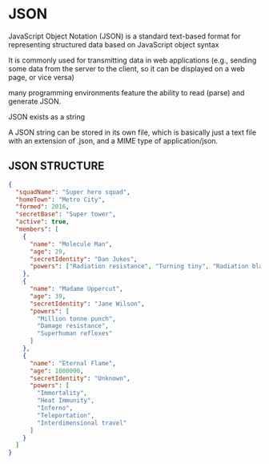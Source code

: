 # JSON

JavaScript Object Notation (JSON) is a standard text-based format for representing structured data based on JavaScript object syntax

It is commonly used for transmitting data in web applications (e.g., sending some data from the server to the client, so it can be displayed on a web page, or vice versa)

many programming environments feature the ability to read (parse) and generate JSON.

JSON exists as a string

A JSON string can be stored in its own file, which is basically just a text file with an extension of .json, and a MIME type of application/json.

## JSON STRUCTURE

```json
{
  "squadName": "Super hero squad",
  "homeTown": "Metro City",
  "formed": 2016,
  "secretBase": "Super tower",
  "active": true,
  "members": [
    {
      "name": "Molecule Man",
      "age": 29,
      "secretIdentity": "Dan Jukes",
      "powers": ["Radiation resistance", "Turning tiny", "Radiation blast"]
    },
    {
      "name": "Madame Uppercut",
      "age": 39,
      "secretIdentity": "Jane Wilson",
      "powers": [
        "Million tonne punch",
        "Damage resistance",
        "Superhuman reflexes"
      ]
    },
    {
      "name": "Eternal Flame",
      "age": 1000000,
      "secretIdentity": "Unknown",
      "powers": [
        "Immortality",
        "Heat Immunity",
        "Inferno",
        "Teleportation",
        "Interdimensional travel"
      ]
    }
  ]
}
```
